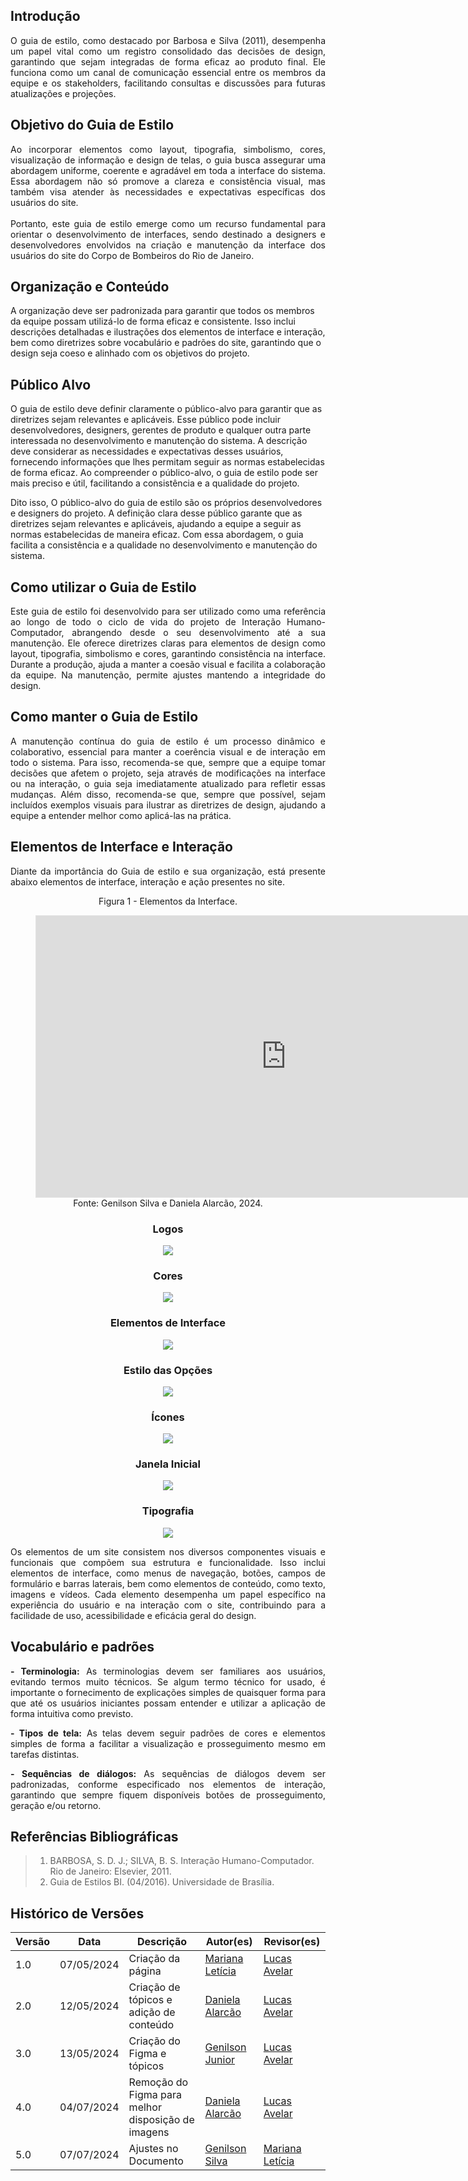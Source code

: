 ## Introdução
<p style="text-align: justify;">O guia de estilo, como destacado por Barbosa e Silva (2011), desempenha um papel vital como um registro consolidado das decisões de design, garantindo que sejam integradas de forma eficaz ao produto final. Ele funciona como um canal de comunicação essencial entre os membros da equipe e os stakeholders, facilitando consultas e discussões para futuras atualizações e projeções. </p>

## Objetivo do Guia de Estilo
<p style="text-align: justify;">Ao incorporar elementos como layout, tipografia, simbolismo, cores, visualização de informação e design de telas, o guia busca assegurar uma abordagem uniforme, coerente e agradável em toda a interface do sistema. Essa abordagem não só promove a clareza e consistência visual, mas também visa atender às necessidades e expectativas específicas dos usuários do site. <br><br>Portanto, este guia de estilo emerge como um recurso fundamental para orientar o desenvolvimento de interfaces, sendo destinado a designers e desenvolvedores envolvidos na criação e manutenção da interface dos usuários do site do Corpo de Bombeiros do Rio de Janeiro.</p>

## Organização e Conteúdo

A organização deve ser padronizada para garantir que todos os membros da equipe possam utilizá-lo de forma eficaz e consistente. Isso inclui descrições detalhadas e ilustrações dos elementos de interface e interação, bem como diretrizes sobre vocabulário e padrões do site, garantindo que o design seja coeso e alinhado com os objetivos do projeto.

## Público Alvo
O guia de estilo deve definir claramente o público-alvo para garantir que as diretrizes sejam relevantes e aplicáveis. Esse público pode incluir desenvolvedores, designers, gerentes de produto e qualquer outra parte interessada no desenvolvimento e manutenção do sistema. A descrição deve considerar as necessidades e expectativas desses usuários, fornecendo informações que lhes permitam seguir as normas estabelecidas de forma eficaz. Ao compreender o público-alvo, o guia de estilo pode ser mais preciso e útil, facilitando a consistência e a qualidade do projeto.

Dito isso, O público-alvo do guia de estilo são os próprios desenvolvedores e designers do projeto. A definição clara desse público garante que as diretrizes sejam relevantes e aplicáveis, ajudando a equipe a seguir as normas estabelecidas de maneira eficaz. Com essa abordagem, o guia facilita a consistência e a qualidade no desenvolvimento e manutenção do sistema.

## Como utilizar o Guia de Estilo
<p style="text-align: justify;">Este guia de estilo foi desenvolvido para ser utilizado como uma referência ao longo de todo o ciclo de vida do projeto de Interação Humano-Computador, abrangendo desde o seu  desenvolvimento até a sua manutenção. Ele oferece diretrizes claras para elementos de design como layout, tipografia, simbolismo e cores, garantindo consistência na interface. Durante a produção, ajuda a manter a coesão visual e facilita a colaboração da equipe. Na manutenção, permite ajustes mantendo a integridade do design. </p> 

## Como manter o Guia de Estilo
<p style="text-align: justify;">A manutenção contínua do guia de estilo é um processo dinâmico e colaborativo, essencial para manter a coerência visual e de interação em todo o sistema. Para isso, recomenda-se que, sempre que a equipe tomar decisões que afetem o projeto, seja através de modificações na interface ou na interação, o guia seja imediatamente atualizado para refletir essas mudanças. Além disso, recomenda-se que, sempre que possível, sejam incluídos exemplos visuais para ilustrar as diretrizes de design, ajudando a equipe a entender melhor como aplicá-las na prática. </p>

## Elementos de Interface e Interação

<p style="text-align: justify;">Diante da importância do Guia de estilo e sua organização, está presente abaixo elementos de interface, interação e ação presentes no site.</p>

<center>

<figure markdown><p style="text-align: center">Figura 1 - Elementos da Interface.</p>
<iframe style="border: 1px solid rgba(0, 0, 0, 0.1);" width="800" height="450" src="https://www.figma.com/embed?embed_host=share&url=https%3A%2F%2Fwww.figma.com%2Fdesign%2F6OAfimHizydIUygovbMkTb%2FGuia-de-Estilo---CBMERJ%3Fnode-id%3D0-1%26t%3DPQyXhcxXNTm8BwSv-1" allowfullscreen></iframe><figcaption> Fonte: Genilson Silva e Daniela Alarcão, 2024.</figcaption></figure>

</center>


<center>

### Logos
![](../analise_requisitos_2/img/Logos.png)

### Cores
![](../analise_requisitos_2/img/Cores.png)

### Elementos de Interface
![](../analise_requisitos_2/img/ElementosDeInterface.png)

### Estilo das Opções
![](../analise_requisitos_2/img/EstiloDasOpções.png)

### Ícones
![](../analise_requisitos_2/img/Icones.png)

### Janela Inicial
![](../analise_requisitos_2/img/JanelaInicial.png)

### Tipografia
![](../analise_requisitos_2/img/Tipografia.png)

</center>

<p style="text-align: justify;">Os elementos de um site consistem nos diversos componentes visuais e funcionais que compõem sua estrutura e funcionalidade. Isso inclui elementos de interface, como menus de navegação, botões, campos de formulário e barras laterais, bem como elementos de conteúdo, como texto, imagens e vídeos. Cada elemento desempenha um papel específico na experiência do usuário e na interação com o site, contribuindo para a facilidade de uso, acessibilidade e eficácia geral do design.</p>



## Vocabulário e padrões

<p style="text-align: justify;"><strong>- Terminologia:</strong> As terminologias devem ser familiares aos usuários, evitando termos muito técnicos. Se algum termo técnico for usado, é importante o fornecimento de explicações simples de quaisquer forma para que até os usuários iniciantes possam entender e utilizar a aplicação de forma intuitiva como previsto.</p>

<p style="text-align: justify;"><strong>- Tipos de tela:</strong> As telas devem seguir padrões de cores e elementos simples de forma a facilitar a visualização e prosseguimento mesmo em tarefas distintas.</p>

<p style="text-align: justify;"><strong>- Sequências de diálogos:</strong> As sequências de diálogos devem ser padronizadas, conforme especificado nos elementos de interação, garantindo que sempre fiquem disponíveis botões de prosseguimento, geração e/ou retorno.</p>

## Referências Bibliográficas
> 1. BARBOSA, S. D. J.; SILVA, B. S. Interação Humano-Computador. Rio de Janeiro: Elsevier, 2011.
> 2. Guia de Estilos BI. (04/2016). Universidade de Brasília.

## Histórico de Versões

| Versão |    Data    | Descrição                                 | Autor(es)                                       | Revisor(es)                                    |
| ------ | :--------: | ----------------------------------------- | ----------------------------------------------- | ---------------------------------------------- |
| 1.0   | 07/05/2024 | Criação da página                         | [Mariana Letícia](https://github.com/Marianannn) | [Lucas Avelar](https://github.com/LucasAvelar2711)        |
| 2.0   | 12/05/2024 | Criação de tópicos e adição de conteúdo                        | [Daniela Alarcão](https://github.com/danialarcao) | [Lucas Avelar](https://github.com/LucasAvelar2711)        |
| 3.0   | 13/05/2024 | Criação do Figma e tópicos                    | [Genilson Junior](https://github.com/GenilsonJrs) | [Lucas Avelar](https://github.com/LucasAvelar2711)        |
| 4.0   | 04/07/2024 | Remoção do Figma para melhor disposição de imagens                    | [Daniela Alarcão](https://github.com/danialarcao) | [Lucas Avelar](https://github.com/LucasAvelar2711)        |
| 5.0   | 07/07/2024 | Ajustes no Documento                    | [Genilson Silva](https://github.com/GenilsonJrs) |  [Mariana Letícia](https://github.com/Marianannn)    |
